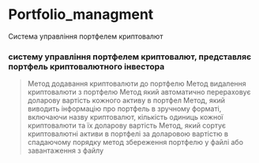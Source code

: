# Portfolio_managment
Система управління портфелем криптовалют

### систему управління портфелем криптовалют, представляє портфель криптовалютного інвестора
> Метод додавання криптовалюти до портфелю
> Метод видалення криптовалюти з портфелю
> Метод який автоматично перераховує доларову вартість кожного активу в портфел
> Метод, який виводить інформацію про портфель в
   зручному форматі, включаючи назву криптовалют, кількість одиниць кожної
   криптовалюти та їх доларову вартість
> Метод, який сортує криптовалютні активи в портфелі за
   доларовою вартістю в спадаючому порядку
> метод збереження портфелю у файлі або завантаження з файлу
